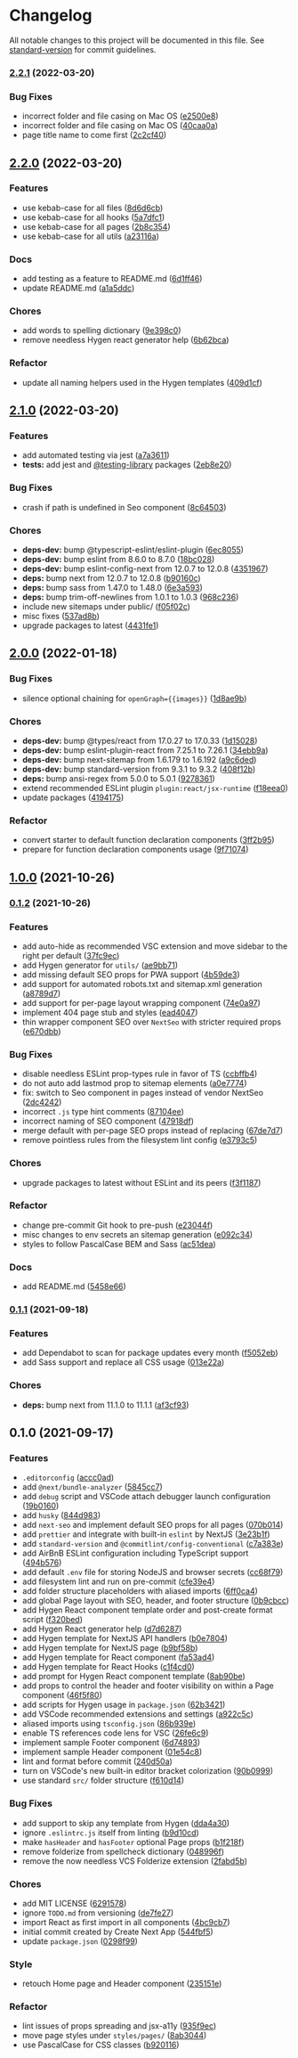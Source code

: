 # Changelog

All notable changes to this project will be documented in this file. See [standard-version](https://github.com/conventional-changelog/standard-version) for commit guidelines.

### [2.2.1](https://github.com/MK-IT/nextjs-starter-essentials/compare/v2.2.0...v2.2.1) (2022-03-20)


### Bug Fixes

* incorrect folder and file casing on Mac OS ([e2500e8](https://github.com/MK-IT/nextjs-starter-essentials/commit/e2500e8bc0044c3f50d9cdd5b79f3ba5cb54eecd))
* incorrect folder and file casing on Mac OS ([40caa0a](https://github.com/MK-IT/nextjs-starter-essentials/commit/40caa0a73fc2e8f11d6154a220c7d09034247d46))
* page title name to come first ([2c2cf40](https://github.com/MK-IT/nextjs-starter-essentials/commit/2c2cf40a65a6d2bc94091510efe780a83a1f127d))

## [2.2.0](https://github.com/MK-IT/nextjs-starter-essentials/compare/v2.1.0...v2.2.0) (2022-03-20)


### Features

* use kebab-case for all files ([8d6d6cb](https://github.com/MK-IT/nextjs-starter-essentials/commit/8d6d6cbfdacffea2ec37e9d689c088c9ce26223d))
* use kebab-case for all hooks ([5a7dfc1](https://github.com/MK-IT/nextjs-starter-essentials/commit/5a7dfc1c047218000efd6f62d21ffbed01b6f5c4))
* use kebab-case for all pages ([2b8c354](https://github.com/MK-IT/nextjs-starter-essentials/commit/2b8c3549ca4dcb40917e1bac7b44615a71a4dfa9))
* use kebab-case for all utils ([a23116a](https://github.com/MK-IT/nextjs-starter-essentials/commit/a23116a19e93b7a4b09ae0456cfb0d1858452e0b))


### Docs

* add testing as a feature to README.md ([6d1ff46](https://github.com/MK-IT/nextjs-starter-essentials/commit/6d1ff46903abedacd1042a4d17283fe008edc1f4))
* update README.md ([a1a5ddc](https://github.com/MK-IT/nextjs-starter-essentials/commit/a1a5ddc995437f2b73d6e82097ae11d0fad3bd9a))


### Chores

* add words to spelling dictionary ([9e398c0](https://github.com/MK-IT/nextjs-starter-essentials/commit/9e398c083c447c93fe5dd396dc425c85fca3cf81))
* remove needless Hygen react generator help ([6b62bca](https://github.com/MK-IT/nextjs-starter-essentials/commit/6b62bca7b04e4e84bdccef1ae4d29b32f567ab11))


### Refactor

* update all naming helpers used in the Hygen templates ([409d1cf](https://github.com/MK-IT/nextjs-starter-essentials/commit/409d1cfe4326e7abfbb6cafdd6612144d2ac301b))

## [2.1.0](https://github.com/MK-IT/nextjs-starter-essentials/compare/v2.0.0...v2.1.0) (2022-03-20)


### Features

* add automated testing via jest ([a7a3611](https://github.com/MK-IT/nextjs-starter-essentials/commit/a7a3611f56f87d440d3aef06d564dcc3593186de))
* **tests:** add jest and [@testing-library](https://github.com/testing-library) packages ([2eb8e20](https://github.com/MK-IT/nextjs-starter-essentials/commit/2eb8e20185971fe41ddc45ade247e305a559bf13))


### Bug Fixes

* crash if path is undefined in Seo component ([8c64503](https://github.com/MK-IT/nextjs-starter-essentials/commit/8c6450399a57936f65a9a6c6a083972fda004ab9))


### Chores

* **deps-dev:** bump @typescript-eslint/eslint-plugin ([6ec8055](https://github.com/MK-IT/nextjs-starter-essentials/commit/6ec8055020b1336c7913ae209eb2177b096e35f5))
* **deps-dev:** bump eslint from 8.6.0 to 8.7.0 ([18bc028](https://github.com/MK-IT/nextjs-starter-essentials/commit/18bc028e7287f937f0c05832299e53eccd0d32c4))
* **deps-dev:** bump eslint-config-next from 12.0.7 to 12.0.8 ([4351967](https://github.com/MK-IT/nextjs-starter-essentials/commit/43519675a01c1f47a9f04d158842f7e5f84c22ff))
* **deps:** bump next from 12.0.7 to 12.0.8 ([b90160c](https://github.com/MK-IT/nextjs-starter-essentials/commit/b90160c86aba0e068e20db8f2a4c7e2cf1ac7631))
* **deps:** bump sass from 1.47.0 to 1.48.0 ([6e3a593](https://github.com/MK-IT/nextjs-starter-essentials/commit/6e3a593c8088bddba248227421d6026adea33b46))
* **deps:** bump trim-off-newlines from 1.0.1 to 1.0.3 ([968c236](https://github.com/MK-IT/nextjs-starter-essentials/commit/968c236b4a726e2f3de1a7f30884b0968913a7e8))
* include new sitemaps under public/ ([f05f02c](https://github.com/MK-IT/nextjs-starter-essentials/commit/f05f02c5cc625dc9aea133d794dc2c11ab2f5d88))
* misc fixes ([537ad8b](https://github.com/MK-IT/nextjs-starter-essentials/commit/537ad8b734878a93db5cfb949a388c5200197f39))
* upgrade packages to latest ([4431fe1](https://github.com/MK-IT/nextjs-starter-essentials/commit/4431fe10739a0f039724e47357488460492eec14))

## [2.0.0](https://github.com/MK-IT/nextjs-starter-essentials/compare/v1.0.0...v2.0.0) (2022-01-18)


### Bug Fixes

* silence optional chaining for `openGraph={{images}}` ([1d8ae9b](https://github.com/MK-IT/nextjs-starter-essentials/commit/1d8ae9b4a495979210bf01b0f1278c20fd968562))


### Chores

* **deps-dev:** bump @types/react from 17.0.27 to 17.0.33 ([1d15028](https://github.com/MK-IT/nextjs-starter-essentials/commit/1d15028563a2c34617575fd95622d796205c3a85))
* **deps-dev:** bump eslint-plugin-react from 7.25.1 to 7.26.1 ([34ebb9a](https://github.com/MK-IT/nextjs-starter-essentials/commit/34ebb9a0649ca16898dda29f91ae2eb7a6b7825a))
* **deps-dev:** bump next-sitemap from 1.6.179 to 1.6.192 ([a9c6ded](https://github.com/MK-IT/nextjs-starter-essentials/commit/a9c6ded5fd455c4c8d1a2d39309eda2aa9e111de))
* **deps-dev:** bump standard-version from 9.3.1 to 9.3.2 ([408f12b](https://github.com/MK-IT/nextjs-starter-essentials/commit/408f12bff3ec172d709b68892a4f7e94dfa67799))
* **deps:** bump ansi-regex from 5.0.0 to 5.0.1 ([9278361](https://github.com/MK-IT/nextjs-starter-essentials/commit/92783614b8ab1998f61f95d0d95aa0b829ce99f5))
* extend recommended ESLint plugin `plugin:react/jsx-runtime` ([f18eea0](https://github.com/MK-IT/nextjs-starter-essentials/commit/f18eea064ac5e94501bfeec5d4bb06b5a930404a))
* update packages ([4194175](https://github.com/MK-IT/nextjs-starter-essentials/commit/419417501ff0df00bc04cebf3d5ba0795be2f8b7))


### Refactor

* convert starter to default function declaration components ([3ff2b95](https://github.com/MK-IT/nextjs-starter-essentials/commit/3ff2b956d73669bdd20ce3c65df54a502d828544))
* prepare for function declaration components usage ([9f71074](https://github.com/MK-IT/nextjs-starter-essentials/commit/9f71074efa85b9c91555c457d504ee0843c6720e))

## [1.0.0](https://github.com/MK-IT/nextjs-starter-essentials/compare/v0.1.2...v1.0.0) (2021-10-26)

### [0.1.2](https://github.com/MK-IT/nextjs-starter-essentials/compare/v0.1.1...v0.1.2) (2021-10-26)


### Features

* add auto-hide as recommended VSC extension and move sidebar to the right per default ([37fc9ec](https://github.com/MK-IT/nextjs-starter-essentials/commit/37fc9ec6d8a5a338710c1a2abc91f150b063b801))
* add Hygen generator for `utils/` ([ae9bb71](https://github.com/MK-IT/nextjs-starter-essentials/commit/ae9bb710a5718451c4e9ea0a2c20db1a72028247))
* add missing default SEO props for PWA support ([4b59de3](https://github.com/MK-IT/nextjs-starter-essentials/commit/4b59de3009d1fdfc07c71cdccf8cfa1b1b238248))
* add support for automated robots.txt and sitemap.xml generation ([a8789d7](https://github.com/MK-IT/nextjs-starter-essentials/commit/a8789d7a3e3dbe62ad9986733a758ead9c8df6d1))
* add support for per-page layout wrapping component ([74e0a97](https://github.com/MK-IT/nextjs-starter-essentials/commit/74e0a97b81be34c4ab8f975cdc84617bf42847f5))
* implement 404 page stub and styles ([ead4047](https://github.com/MK-IT/nextjs-starter-essentials/commit/ead404770dc4f56387ab03e8480a3ce175973266))
* thin wrapper component SEO over `NextSeo` with stricter required props ([e670dbb](https://github.com/MK-IT/nextjs-starter-essentials/commit/e670dbb4385e4d74efd27f84bb6f89c2c0bbd69d))


### Bug Fixes

* disable needless ESLint prop-types rule in favor of TS ([ccbffb4](https://github.com/MK-IT/nextjs-starter-essentials/commit/ccbffb4adcce246773d6aa66d0c33115ee3c5b65))
* do not auto add lastmod prop to sitemap elements ([a0e7774](https://github.com/MK-IT/nextjs-starter-essentials/commit/a0e777496a4f3d97546ed46305fe2580ae9752d6))
* fix: switch to Seo component in pages instead of vendor NextSeo ([2dc4242](https://github.com/MK-IT/nextjs-starter-essentials/commit/2dc42427e4b15c786ddc50f2a66d084cf9d84f3f))
* incorrect `.js` type hint comments ([87104ee](https://github.com/MK-IT/nextjs-starter-essentials/commit/87104ee503a737b7d3e4d5ef839a743a71b4ea22))
* incorrect naming of SEO component ([47918df](https://github.com/MK-IT/nextjs-starter-essentials/commit/47918df72171adcaceefd17aa892c8da5ecd48ab))
* merge default with per-page SEO props instead of replacing ([67de7d7](https://github.com/MK-IT/nextjs-starter-essentials/commit/67de7d7b7c2da9ced8144e722136164651dc41dd))
* remove pointless rules from the filesystem lint config ([e3793c5](https://github.com/MK-IT/nextjs-starter-essentials/commit/e3793c5990b306e123fd186190d5ccebb070194a))


### Chores

* upgrade packages to latest without ESLint and its peers ([f3f1187](https://github.com/MK-IT/nextjs-starter-essentials/commit/f3f1187f88aa56bd101887aafd61f9e461ca0bed))


### Refactor

* change pre-commit Git hook to pre-push ([e23044f](https://github.com/MK-IT/nextjs-starter-essentials/commit/e23044f30f8c9f5206e48f6f2a87da8caf491382))
* misc changes to env secrets an sitemap generation ([e092c34](https://github.com/MK-IT/nextjs-starter-essentials/commit/e092c3471b811aab534698f87c9fed1df06b635f))
* styles to follow PascalCase BEM and Sass ([ac51dea](https://github.com/MK-IT/nextjs-starter-essentials/commit/ac51dea226ad40c6328066ee4a78ee14d2736a7b))


### Docs

* add README.md ([5458e66](https://github.com/MK-IT/nextjs-starter-essentials/commit/5458e66ed103552f1142a2db0e02feaee3db5377))

### [0.1.1](https://github.com/MK-IT/nextjs-starter-essentials/compare/v0.1.0...v0.1.1) (2021-09-18)


### Features

* add Dependabot to scan for package updates every month ([f5052eb](https://github.com/MK-IT/nextjs-starter-essentials/commit/f5052ebb73d459d2be1aff310b46ae04e806fc4c))
* add Sass support and replace all CSS usage ([013e22a](https://github.com/MK-IT/nextjs-starter-essentials/commit/013e22a3c0b5dba34a80e69427bea457d6d0343c))


### Chores

* **deps:** bump next from 11.1.0 to 11.1.1 ([af3cf93](https://github.com/MK-IT/nextjs-starter-essentials/commit/af3cf9352d777d5d00c4e8a3a7f91fe4db1d37c6))

## 0.1.0 (2021-09-17)


### Features

* `.editorconfig` ([accc0ad](https://github.com/MK-IT/nextjs-starter-essentials/commit/accc0ada4bb2a5707bdd53d510aec30f630c8dcc))
* add `@next/bundle-analyzer` ([5845cc7](https://github.com/MK-IT/nextjs-starter-essentials/commit/5845cc754257002c7ebd0b0c8edb1896e2837362))
* add `debug` script and VSCode attach debugger launch configuration ([19b0160](https://github.com/MK-IT/nextjs-starter-essentials/commit/19b01604dc59ed438f8faad1696a806f839bbd50))
* add `husky` ([844d983](https://github.com/MK-IT/nextjs-starter-essentials/commit/844d983db91a02608910426ae68a2b7eb6688484))
* add `next-seo` and implement default SEO props for all pages ([070b014](https://github.com/MK-IT/nextjs-starter-essentials/commit/070b014b3379bf215f09c2bfb23ed9a393548c49))
* add `prettier` and integrate with built-in `eslint` by NextJS ([3e23b1f](https://github.com/MK-IT/nextjs-starter-essentials/commit/3e23b1f7164f0e9a8ae118df10b7334a36b7f5c9))
* add `standard-version` and `@commitlint/config-conventional` ([c7a383e](https://github.com/MK-IT/nextjs-starter-essentials/commit/c7a383e41b497c82c5a34323fab515634d5ef205))
* add AirBnB ESLint configuration including TypeScript support ([494b576](https://github.com/MK-IT/nextjs-starter-essentials/commit/494b576ea9a389ba205d7a2e13c11c59c9d03ab6))
* add default `.env` file for storing NodeJS and browser secrets ([cc68f79](https://github.com/MK-IT/nextjs-starter-essentials/commit/cc68f7962ea791f4bb564fada4258f16c17f8062))
* add filesystem lint and run on pre-commit ([cfe39e4](https://github.com/MK-IT/nextjs-starter-essentials/commit/cfe39e429f570a6dbe0c3319524d2782461a10a5))
* add folder structure placeholders with aliased imports ([6ff0ca4](https://github.com/MK-IT/nextjs-starter-essentials/commit/6ff0ca4886a84a21d414d04e57659ee47baa57b9))
* add global Page layout with SEO, header, and footer structure ([0b9cbcc](https://github.com/MK-IT/nextjs-starter-essentials/commit/0b9cbcc15c44ca01610a7d6bc60db98494234715))
* add Hygen React component template order and post-create format script ([f320bed](https://github.com/MK-IT/nextjs-starter-essentials/commit/f320bed61371c39869efe4a224fc328c01929fa8))
* add Hygen React generator help ([d7d6287](https://github.com/MK-IT/nextjs-starter-essentials/commit/d7d628722e6019985ce8baefcfd8394de92b42d7))
* add Hygen template for NextJS API handlers ([b0e7804](https://github.com/MK-IT/nextjs-starter-essentials/commit/b0e78042b0c727a82e987afbc12c80d55fdc02d1))
* add Hygen template for NextJS page ([b9bf58b](https://github.com/MK-IT/nextjs-starter-essentials/commit/b9bf58b2e7eb97838b094b1f38d353225c4abcd1))
* add Hygen template for React component ([fa53ad4](https://github.com/MK-IT/nextjs-starter-essentials/commit/fa53ad41f3a555546224e900ba00ce2bd681e2f3))
* add Hygen template for React Hooks ([c1f4cd0](https://github.com/MK-IT/nextjs-starter-essentials/commit/c1f4cd041ea137bf9b8b6cd5c4175c676ac5d849))
* add prompt for Hygen React component template ([8ab90be](https://github.com/MK-IT/nextjs-starter-essentials/commit/8ab90be1325afd61cb683e7e8bae6a170c58129e))
* add props to control the header and footer visibility on within a Page component ([46f5f80](https://github.com/MK-IT/nextjs-starter-essentials/commit/46f5f80525770efadfcac6f43bd232b09ddadfc9))
* add scripts for Hygen usage in `package.json` ([62b3421](https://github.com/MK-IT/nextjs-starter-essentials/commit/62b3421d41f4751ff34a7235c438bf21b91f9703))
* add VSCode recommended extensions and settings ([a922c5c](https://github.com/MK-IT/nextjs-starter-essentials/commit/a922c5c01d56cb2ab39a5c48340d235aed7773e4))
* aliased imports using `tsconfig.json` ([86b939e](https://github.com/MK-IT/nextjs-starter-essentials/commit/86b939e24243e6f6e7286963f351fea3fccda97e))
* enable TS references code lens for VSC ([26fe6c9](https://github.com/MK-IT/nextjs-starter-essentials/commit/26fe6c9799ae4c21ea6630478d78fc5199cfbebe))
* implement sample Footer component ([6d74893](https://github.com/MK-IT/nextjs-starter-essentials/commit/6d7489304f7f67318da66ca5685ee688177710a7))
* implement sample Header component ([01e54c8](https://github.com/MK-IT/nextjs-starter-essentials/commit/01e54c8a7cbabb0bb491b638bb569e31a7ae301c))
* lint and format before commit ([240d50a](https://github.com/MK-IT/nextjs-starter-essentials/commit/240d50a1566880fa3ebe0aa4e084ed4666a8e559))
* turn on VSCode's new built-in editor bracket colorization ([90b0999](https://github.com/MK-IT/nextjs-starter-essentials/commit/90b0999a34b03ae2c4c5f2d612cb29745cbb82ed))
* use standard `src/` folder structure ([f610d14](https://github.com/MK-IT/nextjs-starter-essentials/commit/f610d14af43b3ece0b36a50b3619614fceae8265))


### Bug Fixes

* add support to skip any template from Hygen ([dda4a30](https://github.com/MK-IT/nextjs-starter-essentials/commit/dda4a30595eb7cd1456810a80f2c0c20109fb0c6))
* ignore `.eslintrc.js` itself from linting ([b9d10cd](https://github.com/MK-IT/nextjs-starter-essentials/commit/b9d10cd4f703093a0583059d228ac0428dc1c208))
* make `hasHeader` and `hasFooter` optional Page props ([b1f218f](https://github.com/MK-IT/nextjs-starter-essentials/commit/b1f218f8b3c78bae6aea6951961019132c145eae))
* remove folderize from spellcheck dictionary ([048996f](https://github.com/MK-IT/nextjs-starter-essentials/commit/048996fb9cbeb89147567b1003f10b1dc35f9465))
* remove the now needless VCS Folderize extension ([2fabd5b](https://github.com/MK-IT/nextjs-starter-essentials/commit/2fabd5b103a02a0b1c6e74ee67101000d4ad7b08))


### Chores

* add MIT LICENSE ([6291578](https://github.com/MK-IT/nextjs-starter-essentials/commit/62915787dc3e6bde12f933e42bd9e4ebc5830af3))
* ignore `TODO.md` from versioning ([de7fe27](https://github.com/MK-IT/nextjs-starter-essentials/commit/de7fe278d9614d5e5fbb2e129c74ee8bf6d374cd))
* import React as first import in all components ([4bc9cb7](https://github.com/MK-IT/nextjs-starter-essentials/commit/4bc9cb7cf4fcad40584ef018e13630e08b5f80b2))
* initial commit created by Create Next App ([544fbf5](https://github.com/MK-IT/nextjs-starter-essentials/commit/544fbf5335788f07eb6ca130d8f09aa391e7bc3a))
* update `package.json` ([0298f99](https://github.com/MK-IT/nextjs-starter-essentials/commit/0298f99324e428d5add22e6698dcba75e17139cf))


### Style

* retouch Home page and Header component ([235151e](https://github.com/MK-IT/nextjs-starter-essentials/commit/235151ed4d53b9562d5676874f14c317b1cf4d02))


### Refactor

* lint issues of props spreading and jsx-a11y ([935f9ec](https://github.com/MK-IT/nextjs-starter-essentials/commit/935f9ec86e2bb598f422defc9a6ed5c3b31ddf50))
* move page styles under `styles/pages/` ([8ab3044](https://github.com/MK-IT/nextjs-starter-essentials/commit/8ab3044f607e0ac0e0ce690f78590451b965a092))
* use PascalCase for CSS classes ([b920116](https://github.com/MK-IT/nextjs-starter-essentials/commit/b920116b5ca3ce31f66e0f59f60b18ee004e2a6a))
